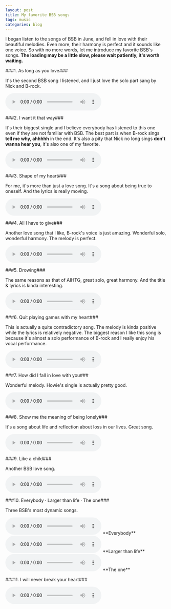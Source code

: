 ```yaml
---
layout: post
title: My favorite BSB songs
tags: music
categories: blog
---
```


I began listen to the songs of BSB in June, and fell in love with their beautiful melodies. Even more, their harmony is perfect and it sounds like one voice. So with no more words, let me introduce my favorite BSB's songs. **The loading may be a little slow, please wait patiently, it's worth waiting.**

###1. As long as you love###

It's the second BSB song I listened, and I just love the solo part sang by Nick and B-rock.

<audio controls>
  <source src="/musics/as_long_as_you_love_me.mp3" type="audio/mpeg">
  <embed height="80" width="200" src="/musics/as_long_as_you_love_me.mp3">
</audio>

###2. I want it that way###

It's their biggest single and I believe everybody has listened to this one even if they are not familiar with BSB. The best part is when B-rock sings **tell me why, ahhhhh** in the end. It's also a pity that Nick no long sings **don't wanna hear you**, it's also one of my favorite.

<audio controls>
  <source src="/musics/I_want_it_that_way.mp3" type="audio/mpeg">
  <embed height="80" width="200" src="/musics/I_want_it_that_way.mp3">
</audio>

###3. Shape of my heart###

For me, it's more than just a love song. It's a song about being true to oneself. And the lyrics is really moving.

<audio controls>
  <source src="/musics/shape_of_my_heart.mp3" type="audio/mpeg">
  <embed height="80" width="200" src="/musics/shape_of_my_heart.mp3">
</audio>

###4. All I have to give###

Another love song that I like, B-rock's voice is just amazing. Wonderful solo, wonderful harmony. The melody is perfect.

<audio controls>
  <source src="/musics/all_I_have_to_give.mp3" type="audio/mpeg">
  <embed height="80" width="200" src="/musics/all_I_have_to_give.mp3">
</audio>

###5. Drowing###

The same reasons as that of AIHTG, great solo, great harmony. And the title & lyrics is kinda interesting.

<audio controls>
  <source src="/musics/drowing.mp3" type="audio/mpeg">
  <embed height="80" width="200" src="/musics/drowing.mp3">
</audio>

###6. Quit playing games with my heart###

This is actually a quite contradictory song. The melody is kinda positive while the lyrics is relatively negative. The biggest reason I like this song is because it's almost a solo performance of B-rock and I really enjoy his vocal performance.

<audio controls>
  <source src="/musics/quit_playing_games_with_my_heart.mp3" type="audio/mpeg">
  <embed height="80" width="200" src="/musics/quit_playing_games_with_my_heart.mp3">
</audio>

###7. How did I fall in love with you###

Wonderful melody. Howie's single is actually pretty good.

<audio controls>
  <source src="/musics/how_did_I_fall_in_love_with_you.mp3" type="audio/mpeg">
  <embed height="80" width="200" src="/musics/how_did_I_fall_in_love_with_you.mp3">
</audio>

###8. Show me the meaning of being lonely###

It's a song about life and reflection about loss in our lives. Great song.

<audio controls>
  <source src="/musics/show_me_the_meaning_of_being_lonely.mp3" type="audio/mpeg">
  <embed height="80" width="200" src="/musics/show_me_the_meaning_of_being_lonely.mp3">
</audio>

###9. Like a child###

Another BSB love song.

<audio controls>
  <source src="/musics/like_a_child.mp3" type="audio/mpeg">
  <embed height="80" width="200" src="/musics/like_a_child.mp3">
</audio>

###10. Everybody &middot; Larger than life &middot; The one###

Three BSB's most dynamic songs.

<audio controls>
  <source src="/musics/everybody.mp3" type="audio/mpeg">
  <embed height="80" width="200" src="/musics/everybody.mp3">
</audio>
**Everybody**

<audio controls>
  <source src="/musics/larger_than_life.mp3" type="audio/mpeg">
  <embed height="80" width="200" src="/musics/larger_than_life.mp3">
</audio>
**Larger than life**

<audio controls>
  <source src="/musics/the_one.mp3" type="audio/mpeg">
  <embed height="80" width="200" src="/musics/the_one.mp3">
</audio>
**The one**

###11. I will never break your heart###

<audio controls>
  <source src="/musics/I_will_never_break_your_heart.mp3" type="audio/mpeg">
  <embed height="80" width="200" src="/musics/I_will_never_break_your_heart.mp3">
</audio>